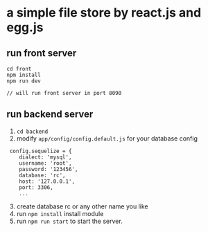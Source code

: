 # a simple file store by react.js and egg.js

## run front server
```
cd front
npm install
npm run dev

// will run front server in port 8090
```

## run backend server

1. `cd backend`
2. modify `app/config/config.default.js` for your database config
```
 config.sequelize = {
    dialect: 'mysql',
    username: 'root',
    password: '123456',
    database: 'rc',
    host: '127.0.0.1',
    port: 3306,
    ...
```
3. create database rc or any other name you like
4. run `npm install` install module
5. run `npm run start` to start the server.